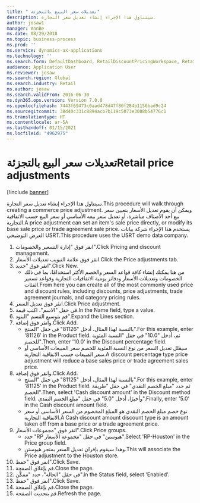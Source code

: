 ```yaml
---
title: " تعديلات سعر البيع بالتجزئة"
description: سيتناول هذا الإجراء إنشاء تعديل سعر التجارة.
author: josaw1
manager: AnnBe
ms.date: 08/29/2018
ms.topic: business-process
ms.prod: ''
ms.service: dynamics-ax-applications
ms.technology: ''
ms.search.form: DefaultDashboard, RetailDiscountPricingWorkspace, RetailPeriodicDiscount, RetailDiscountPriceGroup
audience: Application User
ms.reviewer: josaw
ms.search.region: Global
ms.search.industry: Retail
ms.author: josaw
ms.search.validFrom: 2016-06-30
ms.dyn365.ops.version: Version 7.0.0
ms.openlocfilehash: 7443f69473c0aad478d47f80f284b1156bad9c24
ms.sourcegitcommit: 38d40c331c8894acb7b119c5073e3088b54776c1
ms.translationtype: HT
ms.contentlocale: ar-SA
ms.lasthandoff: 01/15/2021
ms.locfileid: "4962975"
---
```

# <a name="retail-price-adjustments"></a><span data-ttu-id="66751-103"> تعديلات سعر البيع بالتجزئة</span><span class="sxs-lookup"><span data-stu-id="66751-103">Retail price adjustments</span></span>

[!include [banner](../includes/banner.md)]

<span data-ttu-id="66751-104">سيتناول هذا الإجراء إنشاء تعديل سعر التجارة.</span><span class="sxs-lookup"><span data-stu-id="66751-104">This procedure will walk through creating a commerce price adjustment.</span></span> <span data-ttu-id="66751-105">ويمكن أن يقوم تعديل الأسعار بتعيين سعر بيع أحد الأصناف مباشرة، أو تعديل سعر بيعه الأساسي أو سعر البيع حسب الاتفاقية التجارية.</span><span class="sxs-lookup"><span data-stu-id="66751-105">A price adjustment can set an item's sale price directly, or modify its base sale price or trade agreement sale price.</span></span> <span data-ttu-id="66751-106">يستخدم هذا الإجراء شركة بيانات العرض التوضيحي USRT.</span><span class="sxs-lookup"><span data-stu-id="66751-106">This procedure uses the USRT demo data company.</span></span>

1. <span data-ttu-id="66751-107">انقر فوق "إدارة التسعير والخصومات".</span><span class="sxs-lookup"><span data-stu-id="66751-107">Click Pricing and discount management.</span></span>
2. <span data-ttu-id="66751-108">انقر فوق علامة التبويب تعديلات الأسعار.</span><span class="sxs-lookup"><span data-stu-id="66751-108">Click the Price adjustments tab.</span></span>
3. <span data-ttu-id="66751-109">انقر فوق "جديد".</span><span class="sxs-lookup"><span data-stu-id="66751-109">Click New.</span></span>
    * <span data-ttu-id="66751-110">من هنا يمكنك إنشاء كافة قواعد السعر والخصم الأكثر استخدامًا، بما في ذلك الخصومات وتعديلات الأسعار ودفاتر يومية الاتفاقيات التجارية وقواعد تسعير الفئات.</span><span class="sxs-lookup"><span data-stu-id="66751-110">From here you can create all of the most commonly used price and discount rules, including discounts, price adjustments, trade agreement journals, and category pricing rules.</span></span>  
4. <span data-ttu-id="66751-111">انقر فوق تعديل السعر.</span><span class="sxs-lookup"><span data-stu-id="66751-111">Click Price adjustment.</span></span>
5. <span data-ttu-id="66751-112">في حقل "الاسم"، اكتب قيمة.</span><span class="sxs-lookup"><span data-stu-id="66751-112">In the Name field, type a value.</span></span>
6. <span data-ttu-id="66751-113">قم بتوسيع القسم "البنود".</span><span class="sxs-lookup"><span data-stu-id="66751-113">Expand the Lines section.</span></span>
7. <span data-ttu-id="66751-114">وانقر فوق إضافة.</span><span class="sxs-lookup"><span data-stu-id="66751-114">Click Add.</span></span>
    * <span data-ttu-id="66751-115">بالنسبة لهذا المثال، أدخل "81126" في حقل "المنتج".</span><span class="sxs-lookup"><span data-stu-id="66751-115">For this example, enter '81126' in the Product field.</span></span> <span data-ttu-id="66751-116">ثم، أدخل "10.0" في حقل "‏‫النسبة المئوية‬ للخصم‬".</span><span class="sxs-lookup"><span data-stu-id="66751-116">Then, enter '10.0' in the Discount percentage field.</span></span>  
    * <span data-ttu-id="66751-117">سيقلل تعديل السعر من نوع ‏‫النسبة المئوية للخصم سعر المبيعات الأساسي أو سعر المبيعات حسب الاتفاقية التجارية‬.</span><span class="sxs-lookup"><span data-stu-id="66751-117">A discount percentage type price adjustment will reduce a base sales price or trade agreement sales price.</span></span>  
8. <span data-ttu-id="66751-118">وانقر فوق إضافة.</span><span class="sxs-lookup"><span data-stu-id="66751-118">Click Add.</span></span>
    * <span data-ttu-id="66751-119">بالنسبة لهذا المثال، أدخل "81125" في حقل "المنتج".</span><span class="sxs-lookup"><span data-stu-id="66751-119">For this example, enter '81125' in the Product field.</span></span> <span data-ttu-id="66751-120">ثم حدد "مبلغ الخصم النقدي" في حقل "طريقة الخصم".</span><span class="sxs-lookup"><span data-stu-id="66751-120">Then, select 'Cash discount amount' in the Discount method field.</span></span>    <span data-ttu-id="66751-121">وأخيرًا، أدخل "5.0" في حقل "‏‫مبلغ الخصم النقدي‬".</span><span class="sxs-lookup"><span data-stu-id="66751-121">Finally, enter '5.0' in the Cash discount amount field.</span></span>  
    * <span data-ttu-id="66751-122">نوع خصم مبلغ الخصم النقدي هو المبلغ المخصوم من السعر الأساسي أو سعر الاتفاقية التجارية.</span><span class="sxs-lookup"><span data-stu-id="66751-122">A Cash discount amount discount type is an amount taken off from a base price or a trade agreement price.</span></span>  
9. <span data-ttu-id="66751-123">انقر فوق "مجموعات الأسعار".</span><span class="sxs-lookup"><span data-stu-id="66751-123">Click Price groups.</span></span>
    * <span data-ttu-id="66751-124">حدد "RP هيوستن" في حقل "مجموعة الأسعار".</span><span class="sxs-lookup"><span data-stu-id="66751-124">Select 'RP-Houston' in the Price group field.</span></span>  
    * <span data-ttu-id="66751-125">وهذا سيقوم بإقران تعديل السعر بمتجر هيوستن.</span><span class="sxs-lookup"><span data-stu-id="66751-125">This will associate the Price adjustment to the Houston store.</span></span>  
10. <span data-ttu-id="66751-126">انقر فوق "حفظ".</span><span class="sxs-lookup"><span data-stu-id="66751-126">Click Save.</span></span>
11. <span data-ttu-id="66751-127">قم بإغلاق الصفحة.</span><span class="sxs-lookup"><span data-stu-id="66751-127">Close the page.</span></span>
12. <span data-ttu-id="66751-128">في حقل "الحالة"، حدد "ممكَّن".</span><span class="sxs-lookup"><span data-stu-id="66751-128">In the Status field, select 'Enabled'.</span></span>
13. <span data-ttu-id="66751-129">انقر فوق "حفظ".</span><span class="sxs-lookup"><span data-stu-id="66751-129">Click Save.</span></span>
14. <span data-ttu-id="66751-130">قم بإغلاق الصفحة.</span><span class="sxs-lookup"><span data-stu-id="66751-130">Close the page.</span></span>
15. <span data-ttu-id="66751-131">قم بتحديث الصفحة.</span><span class="sxs-lookup"><span data-stu-id="66751-131">Refresh the page.</span></span>

